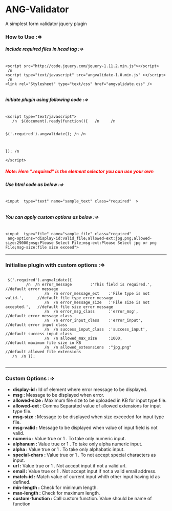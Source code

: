 # ANG-Validator
A simplest form validator jquery plugin 

<div>
<h3> How to Use :=> </h3>
<p>
<h5>include required files in head tag :=></h5>
<code>
&#x3C;script src=&#x22;http://code.jquery.com/jquery-1.11.2.min.js&#x22;&#x3E;&#x3C;/script&#x3E;
 /n 
&#x3C;script type=&#x22;text/javascript&#x22; src=&#x22;angvalidate-1.0.min.js&#x22; &#x3E;&#x3C;/script&#x3E;
 /n 
&#x3C;link rel=&#x22;Stylesheet&#x22; type=&#x22;text/css&#x22; href=&#x22;angvalidate.css&#x22; /&#x3E;

</code>

</p>

<p>
<h5>initiate plugin using following code :=></h5>
<code>
&#x3C;script type=&#x22;text/javascript&#x22;&#x3E;
   /n  $(document).ready(function(){   /n     /n  
  
  $(&#x27;.required&#x27;).angvalidate();    /n     /n  
  
  });     /n  
  &#x3C;/script&#x3E;
</code>
<h5 style="color:#f00;">Note: Here ".required" is the element selector you can use your own</h5>
</p>

<p>
<h5>Use html code as below :=></h5>
<code>
&#x3C;input  type=&#x22;text&#x22; name=&#x22;sample_text&#x22; class=&#x22;required&#x22;  &#x3E;

</code>

<h5>You can apply custom options as below :=></h5>
<code>
&#x3C;input  type=&#x22;file&#x22; name=&#x22;sample_file&#x22; class=&#x22;required&#x22; 
 ang-options=&#x22;display-id:valid_file;allowed-ext:jpg,png;allowed-size:29000;msg:Please Select File;msg-ext:Please Select jpg or png File;msg-size:file size exceed&#x22;&#x3E;
</code>

</p>

<hr>
<p>
<h3>Initialise plugin with custom options :=></h3>
<code>
 $(&#x27;.required&#x27;).angvalidate({
         /n  /n error_message        :&#x27;This field is required.&#x27;,      //default error message
&#x9;&#x9; /n  /n error_message_ext    :&#x27;File type is not valid.&#x27;,      //default file type error message
&#x9;&#x9; /n  /n error_message_size   :&#x27;File size is not accepted.&#x27;,   //default file size error message
&#x9;&#x9; /n  /n error_msg_class      :&#x27;error_msg&#x27;,                    //default error message class
&#x9;&#x9; /n  /n error_input_class    :&#x27;error_input&#x27;,                  //default error input class
&#x9;&#x9; /n  /n success_input_class  :&#x27;success_input&#x27;,                //default success input class
&#x9;&#x9; /n  /n allowed_max_size     :1000,                           //default maximum file size in KB
&#x9;&#x9; /n  /n allowed_extesnsions  :&#x22;jpg,png&#x22;                       //default allowed file extensions
   /n  /n }); 

</code>
</p>

<hr>
<p>
<h3>Custom Options :=></h3>
<ul>
<li><strong>display-id : </strong> Id of element where error message to be displayed.</li>
<li><strong>msg : </strong> Message to be displayed when error. </li>
<li><strong>allowed-size : </strong> Maximum file size to be uploaded in KB for input type file. </li>
<li><strong>allowed-ext : </strong> Comma Separated value of allowed extensions for input type file. </li>
<li><strong>msg-size  : </strong> Message to be displayed when size exceeded for input type file. </li>
<li><strong>msg-valid  : </strong> Message to be displayed when value of input field is not valid.</li>
<li><strong>numeric : </strong>Value true or 1 . To take only numeric input.</li>
<li><strong>alphanum : </strong>Value true or 1 . To take only alpha numeric input.</li>
<li><strong>alpha : </strong>Value true or 1 . To take only alphabatic input.</li>
<li><strong>special-chars : </strong>Value true or 1 . To not accept special characters as input.</li>
<li><strong>url : </strong>Value true or 1 .  Not accept input if not a valid url. </li>
<li><strong>email : </strong>Value true or 1 . Not accept input if not a valid email address.</li>
<li><strong>match-id : </strong> Match value of current input whith other input having id as defined. </li>
<li><strong>min-length : </strong> Check for minimum length. </li>
<li><strong>max-length : </strong> Check for maximum length. </li>
<li><strong>custom-function : </strong>Call custom function. Value should be name of function </li>
</ul>
</p>


</div> 
